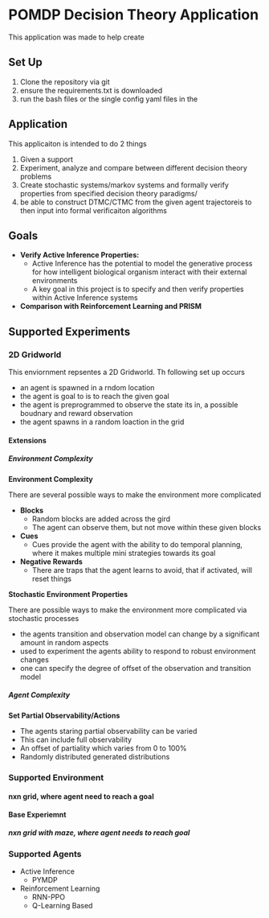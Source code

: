 # POMDP Decision Theory Application
This application was made to help create 

## Set Up

1. Clone the repository via git
2. ensure the requirements.txt is downloaded
3. run the bash files or the single config yaml files in the 

## Application

This applicaiton is intended to do 2 things

1. Given a support 
2. Experiment, analyze and compare between different decision theory problems
2. Create stochastic systems/markov systems and formally verify properties from specified decision theory paradigms/ 
3. be able to construct DTMC/CTMC from the given agent trajectoreis to then input into formal verificaiton algorithms

## Goals

- **Verify Active Inference Properties:**
  - Active Inference has the potential to model the generative process for how intelligent biological organism interact with their external environments
  - A key goal in this project is to specify and then verify properties within Active Inference systems
- **Comparison with Reinforcement Learning and PRISM**

## Supported Experiments

### 2D Gridworld

This enviornment repsentes a 2D Gridworld. Th following set up occurs

- an agent is spawned in a rndom location
- the agent is goal to is to reach the given goal
- the agent is preprogrammed to observe the state its in, a possible boudnary and reward observation
- the agent spawns in a random loaction in the grid

#### Extensions

##### Environment Complexity

**Environment Complexity**

There are several possible ways to make the environment more complicated

- **Blocks**
  - Random blocks are added across the gird
  - The agent can observe them, but not move within these given blocks
- **Cues**
  - Cues provide the agent with the ability to do temporal planning, where it makes multiple mini strategies towards its goal
- **Negative Rewards**
  - There are traps that the agent learns to avoid, that if activated, will reset things

**Stochastic Environment Properties**

There are possible ways to make the environment more complicated via stochastic processes
- the agents transition and observation model can change by a significant amount in random aspects
- used to experiment the agents ability to respond to robust environment changes
- one can specify the degree of offset of the observation and transition model

##### Agent Complexity

**Set Partial Observability/Actions**

- The agents staring partial observability can be varied
- This can include full observability
- An offset of partiality which varies from 0 to 100%
- Randomly distributed generated distributions



### Supported Environment

####  nxn grid, where agent need to reach a goal

**Base Experiemnt**

##### nxn grid with maze, where agent needs to reach goal

### Supported Agents

- Active Inference 
  - PYMDP
- Reinforcement Learning 
  - RNN-PPO
  - Q-Learning Based 